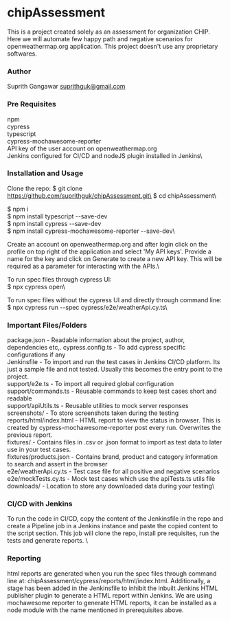 # chipAssessment
This is a project created solely as an assessment for organization CHIP. Here we will automate few happy path and negative scenarios for openweathermap.org application. This project doesn't use any proprietary softwares.

### Author
Suprith Gangawar <suprithguk@gmail.com>

### Pre Requisites
npm\
cypress\
typescript\
cypress-mochawesome-reporter\
API key of the user account on openweathermap.org\
Jenkins configured for CI/CD and nodeJS plugin installed in Jenkins\

### Installation and Usage
Clone the repo: 
$ git clone https://github.com/suprithguk/chipAssessment.git\
$ cd chipAssessment\

$ npm i\
$ npm install typescript --save-dev\
$ npm install cypress --save-dev\
$ npm install cypress-mochawesome-reporter --save-dev\

Create an account on openweathermap.org and after login click on the profile on top right of the application and select 'My API keys'. Provide a name for the key and click on Generate to create a new API key. This will be required as a parameter for interacting with the APIs.\

To run spec files through cypress UI:\
$ npx cypress open\

To run spec files without the cypress UI and directly through command line:\
$ npx cypress run --spec cypress/e2e/weatherApi.cy.ts\

### Important Files/Folders
package.json - Readable information about the project, author, dependencies etc,.
cypress.config.ts - To add cypress specific configurations if any\
Jenkinsfile - To import and run the test cases in Jenkins CI/CD platform. Its just a sample file and not tested. Usually this becomes the entry point to the project.\
support/e2e.ts - To import all required global configuration\
support/commands.ts - Reusable commands to keep test cases short and readable\
support/apiUtils.ts - Reusable utilities to mock server responses\
screenshots/ - To store screenshots taken during the testing\
reports/html/index.html - HTML report to view the status in browser. This is created by cypress-mochawesome-reporter post every run. Overwrites the previous report.\
fixtures/ - Contains files in .csv or .json format to import as test data to later use in your test cases.\
fixtures/products.json - Contains brand, product and category information to search and assert in the browser\
e2e/weatherApi.cy.ts - Test case file for all positive and negative scenarios\
e2e/mockTests.cy.ts - Mock test cases which use the apiTests.ts utils file\
downloads/ - Location to store any downloaded data during your testing\

### CI/CD with Jenkins
To run the code in CI/CD, copy the content of the Jenkinsfile in the repo and create a Pipeline job in a Jenkins instance and paste the copied content to the script section. This job will clone the repo, install pre requisites, run the tests and generate reports. \

### Reporting
html reports are generated when you run the spec files through command line at:
chipAssessment/cypress/reports/html/index.html. Additionally, a stage has been added in the Jenkinsfile to inhibit the inbuilt Jenkins HTML publisher plugin to generate a HTML report within Jenkins. We are using mochawesome reporter to generate HTML reports, it can be installed as a node module with the name mentioned in prerequisites above.
